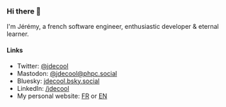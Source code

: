 ### Hi there 👋

I'm Jérémy, a french software engineer, enthusiastic developer & eternal learner.

#### Links

- Twitter: [@jdecool](https://twitter.com/jdecool)
- Mastodon: [@jdecool@phpc.social](https://phpc.social/@jdecool)
- Bluesky: [jdecool.bsky.social](https://bsky.app/profile/jdecool.bsky.social)
- LinkedIn: [/jdecool](https://linkedin.com/in/jdecool)
- My personal website: [FR](https://www.jdecool.fr) or [EN](https://www.jdecool.fr/en/)


<!--
**jdecool/jdecool** is a ✨ _special_ ✨ repository because its `README.md` (this file) appears on your GitHub profile.

Here are some ideas to get you started:

- 🔭 I’m currently working on ...
- 🌱 I’m currently learning ...
- 👯 I’m looking to collaborate on ...
- 🤔 I’m looking for help with ...
- 💬 Ask me about ...
- 📫 How to reach me: ...
- 😄 Pronouns: ...
- ⚡ Fun fact: ...
-->
